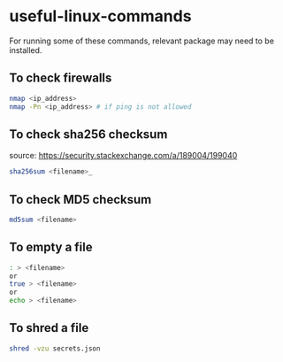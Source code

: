 # useful-linux-commands

For running some of these commands, relevant package may need to be installed.

## To check firewalls

```sh
nmap <ip_address>
nmap -Pn <ip_address> # if ping is not allowed
```

## To check sha256 checksum

source: <https://security.stackexchange.com/a/189004/199040>

```sh
sha256sum <filename>_
```

## To check MD5 checksum

```sh
md5sum <filename>
```

## To empty a file

```sh
: > <filename>
or 
true > <filename>
or
echo > <filename>
```

## To shred a file

```sh
shred -vzu secrets.json
```
